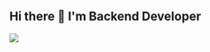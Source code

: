 


## Hi there 👋 I'm Backend Developer

![](https://github-profile-trophy.vercel.app/?username=Fredzn1&theme=radical&no-frame=false&no-bg=false&margin-w=4)
